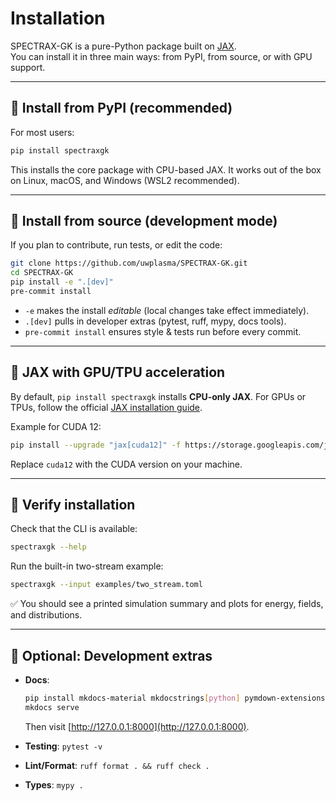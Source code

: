 # Installation

SPECTRAX-GK is a pure-Python package built on [JAX](https://github.com/google/jax).  
You can install it in three main ways: from PyPI, from source, or with GPU support.

---

## 🔹 Install from PyPI (recommended)

For most users:

```bash
pip install spectraxgk
```

This installs the core package with CPU-based JAX. It works out of the box on Linux, macOS, and Windows (WSL2 recommended).

---

## 🔹 Install from source (development mode)

If you plan to contribute, run tests, or edit the code:

```bash
git clone https://github.com/uwplasma/SPECTRAX-GK.git
cd SPECTRAX-GK
pip install -e ".[dev]"
pre-commit install
```

* `-e` makes the install *editable* (local changes take effect immediately).
* `.[dev]` pulls in developer extras (pytest, ruff, mypy, docs tools).
* `pre-commit install` ensures style & tests run before every commit.

---

## 🔹 JAX with GPU/TPU acceleration

By default, `pip install spectraxgk` installs **CPU-only JAX**.
For GPUs or TPUs, follow the official [JAX installation guide](https://github.com/google/jax#installation).

Example for CUDA 12:

```bash
pip install --upgrade "jax[cuda12]" -f https://storage.googleapis.com/jax-releases/jax_cuda_releases.html
```

Replace `cuda12` with the CUDA version on your machine.

---

## 🔹 Verify installation

Check that the CLI is available:

```bash
spectraxgk --help
```

Run the built-in two-stream example:

```bash
spectraxgk --input examples/two_stream.toml
```

✅ You should see a printed simulation summary and plots for energy, fields, and distributions.

---

## 🔹 Optional: Development extras

* **Docs**:

  ```bash
  pip install mkdocs-material mkdocstrings[python] pymdown-extensions
  mkdocs serve
  ```

  Then visit [http://127.0.0.1:8000](http://127.0.0.1:8000).

* **Testing**: `pytest -v`

* **Lint/Format**: `ruff format . && ruff check .`

* **Types**: `mypy .`